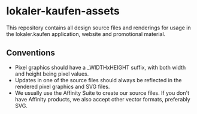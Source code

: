 # lokaler-kaufen-assets
This repository contains all design source files and renderings for usage in the lokaler.kaufen application, website and promotional material.

## Conventions
* Pixel graphics should have a _WIDTHxHEIGHT suffix, with both width and height being pixel values.
* Updates in one of the source files should always be reflected in the rendered pixel graphics and SVG files.
* We usually use the Affinity Suite to create our source files. If you don't have Affinity products, we also accept other vector formats, preferably SVG.
